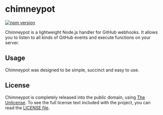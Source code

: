# chimneypot

[![npm version](https://badge.fury.io/js/chimneypot.svg)](https://badge.fury.io/js/chimneypot)

Chimneypot is a lightweight Node.js handler for GitHub webhooks. It allows you to listen to all kinds of GitHub events and execute functions on your server.

## Usage

Chimneypot was designed to be simple, succinct and easy to use.

## License

Chimneypot is completely released into the public domain, using [The Unlicense](http://unlicense.org). To see the full license text included with the project, you can read the [LICENSE file](/LICENSE).
